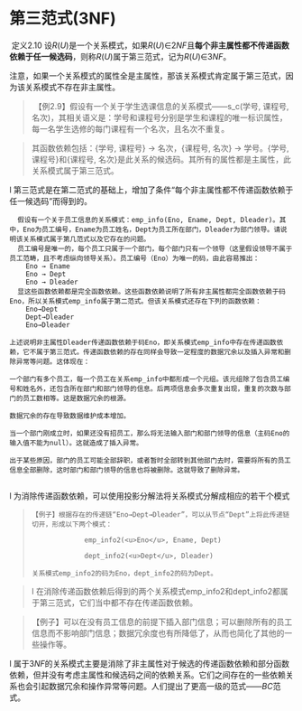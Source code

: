 # 第三范式(3NF)

​     定义2.10   设*R*(*U*)是一个关系模式，如果*R*(*U*)∈2*NF*且**每个非主属性都不传递函数依赖于任一候选码**，则称*R*(*U*)属于第三范式，记为*R*(*U*)∈3*NF*。

​     注意，如果一个关系模式的属性全是主属性，那该关系模式肯定属于第三范式，因为该关系模式不存在非主属性。

> ​    【例2.9】假设有一个关于学生选课信息的关系模式——s_c(学号, 课程号, 名次)，其相关语义是：学号和课程号分别是学生和课程的唯一标识属性，每一名学生选修的每门课程有一个名次，且名次不重复。

> 其函数依赖包括：{学号, 课程号} → 名次，{课程号, 名次} → 学号。{学号, 课程号}和{课程号, 名次}是此关系的候选码。其所有的属性都是主属性，此关系模式属于第三范式。

l  第三范式是在第二范式的基础上，增加了条件“每个非主属性都不传递函数依赖于任一候选码”而得到的。

```
  假设有一个关于员工信息的关系模式：emp_info(Eno, Ename, Dept, Dleader)。其中，Eno为员工编号，Ename为员工姓名，Dept为员工所在部门，Dleader为部门领导。请说明该关系模式属于第几范式以及它存在的问题。
  员工编号是唯一的，每个员工只属于一个部门，每个部门只有一个领导（这里假设领导不属于员工范畴，且不考虑纵向领导关系）。员工编号（Eno）为唯一的码，由此容易推出：
	Eno → Ename
	Eno → Dept
	Eno → Dleader
  显这些函数依赖都是完全函数依赖。这些函数依赖说明了所有非主属性都完全函数依赖于码Eno，所以关系模式emp_info属于第二范式。但该关系模式还存在下列的函数依赖：
    Eno→Dept
	Dept→Dleader
	Eno→Dleader
	
上述说明非主属性Dleader传递函数依赖于码Eno，即关系模式emp_info中存在传递函数依赖，它不属于第三范式。传递函数依赖的存在同样会导致一定程度的数据冗余以及插入异常和删除异常等问题。这体现在：

一个部门有多个员工，每一个员工在关系emp_info中都形成一个元组。该元组除了包含员工编号和姓名外，还包含所在部门和部门领导的信息。后两项信息会多次重复出现，重复的次数与部门的员工数相等。这是数据冗余的根源。 

数据冗余的存在导致数据维护成本增加。

当一个部门刚成立时，如果还没有招员工，那么将无法输入部门和部门领导的信息（主码Eno的输入值不能为null）。这就造成了插入异常。

出于某些原因，部门的员工可能全部辞职，或者暂时全部转到其他部门去时，需要将所有的员工信息全部删除，这时部门和部门领导的信息也将被删除。这就导致了删除异常。


```

  

l  为消除传递函数依赖，可以使用投影分解法将关系模式分解成相应的若干个模式



>     【例子】根据存在的传递链“Eno→Dept→Dleader”，可以从节点“Dept”上将此传递链切开，形成以下两个模式：
>
>     ​             emp_info2(<u>Eno</u>, Ename, Dept)
>
>     ​             dept_info2(<u>Dept</u>, Dleader)
>
>     关系模式emp_info2的码为Eno，dept_info2的码为Dept。

> l  在消除传递函数依赖后得到的两个关系模式emp_info2和dept_info2都属于第三范式，它们当中都不存在传递函数依赖。

> ​    【例子】可以在没有员工信息的前提下插入部门信息；可以删除所有的员工信息而不影响部门信息；数据冗余度也有所降低了，从而也简化了其他的一些操作等。



l  属于3*NF*的关系模式主要是消除了非主属性对于候选的传递函数依赖和部分函数依赖，但并没有考虑主属性和候选码之间的依赖关系。它们之间存在的一些依赖关系也会引起数据冗余和操作异常等问题。人们提出了更高一级的范式——*BC*范式。

 

 